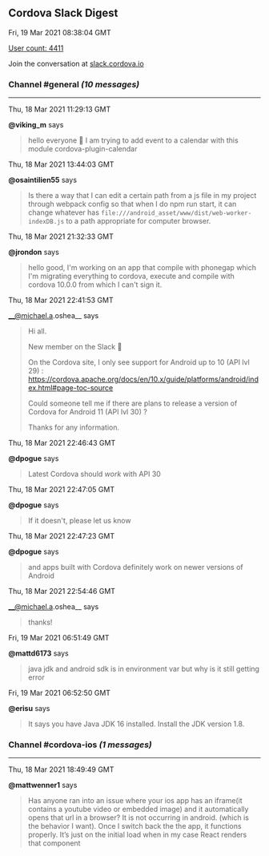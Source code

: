 ## Cordova Slack Digest
Fri, 19 Mar 2021 08:38:04 GMT

[User count: 4411](https://cordova.slack.com/)


Join the conversation at [slack.cordova.io](http://slack.cordova.io/)

### __Channel #general__ _(10 messages)_
---

Thu, 18 Mar 2021 11:29:13 GMT

__@viking_m__ says 
> hello everyone 🙂 I am trying to add event to a calendar with this module cordova-plugin-calendar
> 

Thu, 18 Mar 2021 13:44:03 GMT

__@osaintilien55__ says 
> Is there a way that I can edit a certain path from a js file in my project through webpack config so that when I do npm run start, it can change whatever has `file:///android_asset/www/dist/web-worker-indexDB.js` to a path appropriate for computer browser.
> 

Thu, 18 Mar 2021 21:32:33 GMT

__@jrondon__ says 
> hello good, I'm working on an app that compile with phonegap which I'm migrating everything to cordova, execute and compile with cordova 10.0.0 from which I can't sign it.
> 

Thu, 18 Mar 2021 22:41:53 GMT

__@michael.a.oshea__ says 
> Hi all.
> 
> New member on the Slack 🙂
> 
> On the Cordova site, I only see support for Android up to 10 (API lvl 29) :  <https://cordova.apache.org/docs/en/10.x/guide/platforms/android/index.html#page-toc-source>
> 
> Could someone tell me if there are plans to release a version of Cordova for Android 11 (API lvl 30) ?
> 
> Thanks for any information.
> 

Thu, 18 Mar 2021 22:46:43 GMT

__@dpogue__ says 
> Latest Cordova should _work_ with API 30
> 

Thu, 18 Mar 2021 22:47:05 GMT

__@dpogue__ says 
> If it doesn't, please let us know
> 

Thu, 18 Mar 2021 22:47:23 GMT

__@dpogue__ says 
> and apps built with Cordova definitely work on newer versions of Android
> 

Thu, 18 Mar 2021 22:54:46 GMT

__@michael.a.oshea__ says 
> thanks!
> 

Fri, 19 Mar 2021 06:51:49 GMT

__@mattd6173__ says 
> java jdk and android sdk is in environment var but why is it still getting error
> 

Fri, 19 Mar 2021 06:52:50 GMT

__@erisu__ says 
> It says you have Java JDK 16 installed. Install the JDK version 1.8.
> 

### __Channel #cordova-ios__ _(1 messages)_
---

Thu, 18 Mar 2021 18:49:49 GMT

__@mattwenner1__ says 
> Has anyone ran into an issue where your ios app has an iframe(it contains a youtube video or embedded image) and it automatically opens that url in a browser?  It is not occurring in android. (which is the behavior I want).  Once I switch back the the app, it functions properly.  It’s just on the initial load when in my case React renders that component
> 
